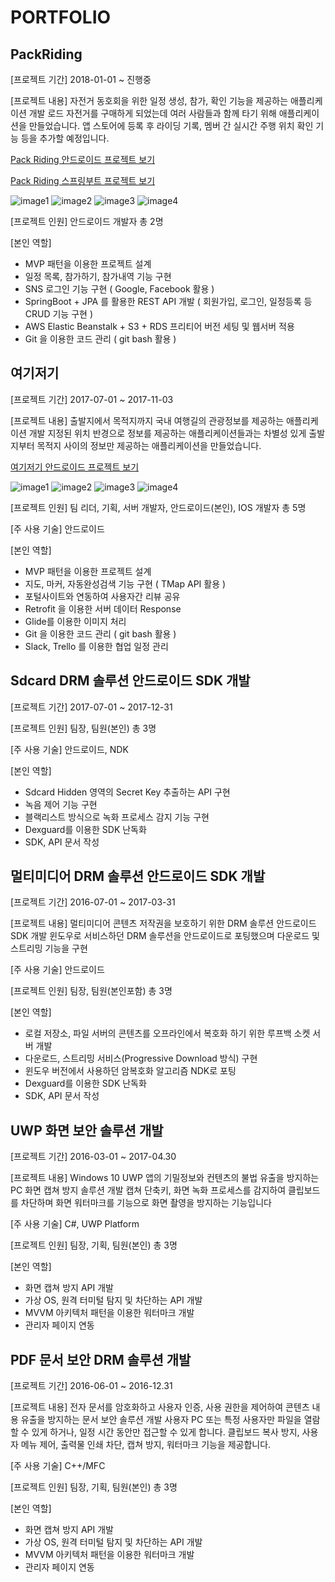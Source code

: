 # PORTFOLIO



PackRiding
-------------
[프로젝트 기간]
2018-01-01 ~ 진행중

[프로젝트 내용]
자전거 동호회을 위한 일정 생성, 참가, 확인 기능을 제공하는 애플리케이션 개발
로드 자전거를 구매하게 되었는데 여러 사람들과 함께 타기 위해 애플리케이션을 만들었습니다.
앱 스토어에 등록 후 라이딩 기록,  멤버 간 실시간 주행 위치 확인 기능 등을 추가할 예정입니다.

[Pack Riding 안드로이드 프로젝트 보기](https://github.com/pennya/ridecrew_client)

[Pack Riding 스프링부트 프로젝트 보기](https://github.com/pennya/spring_boot_ridecrew)

![image1](./images/pack_image1.png)
![image2](./images/pack_image2.png)
![image3](./images/pack_image3.png)
![image4](./images/pack_image4.png)


[프로젝트 인원]
안드로이드 개발자 총 2명

[본인 역할]
- MVP 패턴을 이용한 프로젝트 설계
- 일정 목록, 참가하기, 참가내역 기능 구현
- SNS 로그인 기능 구현 ( Google, Facebook 활용 )
- SpringBoot + JPA 를 활용한 REST API 개발 ( 회원가입, 로그인, 일정등록 등 CRUD 기능 구현 )
- AWS Elastic Beanstalk + S3 + RDS  프리티어 버전 세팅 및 웹서버 적용
- Git 을 이용한 코드 관리 ( git bash 활용 )



여기저기
-------------
[프로젝트 기간]
2017-07-01 ~ 2017-11-03

[프로젝트 내용]
출발지에서 목적지까지 국내 여행길의 관광정보를 제공하는 애플리케이션 개발
지정된 위치 반경으로 정보를 제공하는 애플리케이션들과는 차별성 있게 출발지부터 목적지 사이의 정보만 제공하는 애플리케이션을 만들었습니다.

[여기저기 안드로이드 프로젝트 보기](https://github.com/pennya/herethere)

![image1](./images/herethere_image1.png)
![image2](./images/herethere_image2.png)
![image3](./images/herethere_image3.png)
![image4](./images/herethere_image4.png)


[프로젝트 인원]
팀 리더, 기획, 서버 개발자, 안드로이드(본인), IOS 개발자 총 5명

[주 사용 기술]
안드로이드

[본인 역할]
- MVP 패턴을 이용한 프로젝트 설계
- 지도, 마커, 자동완성검색 기능 구현 ( TMap API 활용 )
- 포털사이트와 연동하여 사용자간 리뷰 공유
- Retrofit 을 이용한 서버 데이터 Response
- Glide를 이용한 이미지 처리
- Git 을 이용한 코드 관리 ( git bash 활용 )
- Slack, Trello 를 이용한 협업 일정 관리



Sdcard DRM 솔루션 안드로이드 SDK 개발
-------------
[프로젝트 기간]
2017-07-01 ~ 2017-12-31

[프로젝트 인원]
팀장, 팀원(본인)  총 3명

[주 사용 기술]
안드로이드, NDK

[본인 역할]
- Sdcard Hidden 영역의 Secret Key 추출하는 API 구현
- 녹음 제어 기능 구현
- 블랙리스트 방식으로 녹화 프로세스 감지 기능 구현
- Dexguard를 이용한 SDK 난독화
- SDK, API 문서 작성



멀티미디어 DRM 솔루션 안드로이드 SDK 개발
-------------
[프로젝트 기간]
2016-07-01 ~ 2017-03-31

[프로젝트 내용]
멀티미디어 콘텐츠 저작권을 보호하기 위한 DRM 솔루션 안드로이드 SDK 개발
윈도우로 서비스하던 DRM 솔루션을 안드로이드로 포팅했으며 다운로드 및 스트리밍 기능을 구현

[주 사용 기술]
안드로이드

[프로젝트 인원]
팀장, 팀원(본인포함)  총 3명

[본인 역할]
- 로컬 저장소, 파일 서버의 콘텐츠를 오프라인에서 복호화 하기 위한 루프백 소켓 서버 개발
- 다운로드, 스트리밍 서비스(Progressive Download 방식) 구현
- 윈도우 버전에서 사용하던 암복호화 알고리즘 NDK로 포팅
- Dexguard를 이용한 SDK 난독화
- SDK, API 문서 작성



UWP 화면 보안 솔루션 개발
-------------
[프로젝트 기간]
2016-03-01 ~ 2017-04.30

[프로젝트 내용]
Windows 10 UWP 앱의 기밀정보와 컨텐츠의 불법 유출을 방지하는 PC 화면 캡쳐 방지 솔루션 개발
캡쳐 단축키, 화면 녹화 프로세스를 감지하여 클립보드를 차단하며 화면 워터마크를 기능으로 화면 촬영을 방지하는 기능입니다

[주 사용 기술]
C#, UWP Platform

[프로젝트 인원]
팀장, 기획, 팀원(본인) 총 3명

[본인 역할]
- 화면 캡쳐 방지 API 개발
- 가상 OS, 원격 터미털 탐지 및 차단하는 API 개발
- MVVM 아키텍처 패턴을 이용한 워터마크 개발
- 관리자 페이지 연동


PDF 문서 보안 DRM 솔루션 개발
-------------
[프로젝트 기간]
2016-06-01 ~ 2016-12.31

[프로젝트 내용]
전자 문서를 암호화하고 사용자 인증, 사용 권한을 제어하여 콘텐츠 내용 유출을 방지하는 문서 보안 솔루션 개발
사용자 PC 또는 특정 사용자만 파일을 열람할 수 있게 하거나, 일정 시간 동안만 접근할 수 있게 합니다.
클립보드 복사 방지, 사용자 메뉴 제어, 출력물 인쇄 차단, 캡쳐 방지, 워터마크 기능을 제공합니다.

[주 사용 기술]
C++/MFC

[프로젝트 인원]
팀장, 기획, 팀원(본인) 총 3명

[본인 역할]
- 화면 캡쳐 방지 API 개발
- 가상 OS, 원격 터미털 탐지 및 차단하는 API 개발
- MVVM 아키텍처 패턴을 이용한 워터마크 개발
- 관리자 페이지 연동
